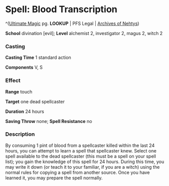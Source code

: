 # Spell: Blood Transcription

^([Ultimate Magic][ss-blood-transcription] pg. **LOOKUP** | PFS Legal | [Archives of Nehtys][sn-blood-transcription])

**School** divination [evil]; **Level** alchemist 2, investigator 2, magus 2, witch 2

### Casting

**Casting Time** 1 standard action  

**Components** V, S

### Effect

**Range** touch  

**Target** one dead spellcaster  

**Duration** 24 hours  

**Saving Throw** none; **Spell Resistance** no

### Description

By consuming 1 pint of blood from a spellcaster killed within the last 24 hours, you can attempt to learn a spell that spellcaster knew. Select one spell available to the dead spellcaster (this must be a spell on your spell list); you gain the knowledge of this spell for 24 hours. During this time, you may write it down (or teach it to your familiar, if you are a witch) using the normal rules for copying a spell from another source. Once you have learned it, you may prepare the spell normally.

[ss-blood-transcription]: http://paizo.com/pathfinderRPG/v57
[sn-blood-transcription]: http://www.archivesofnethys.com/SpellDisplay.aspx?ItemName=Blood%20Transcription